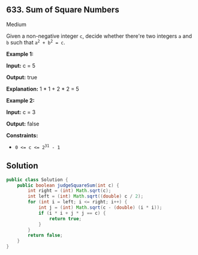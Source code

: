 ## 633\. Sum of Square Numbers

Medium

Given a non-negative integer `c`, decide whether there're two integers `a` and `b` such that <code>a<sup>2</sup> + b<sup>2</sup> = c</code>.

**Example 1:**

**Input:** c = 5

**Output:** true

**Explanation:** 1 \* 1 + 2 \* 2 = 5

**Example 2:**

**Input:** c = 3

**Output:** false

**Constraints:**

*   <code>0 <= c <= 2<sup>31</sup> - 1</code>

## Solution

```java
public class Solution {
    public boolean judgeSquareSum(int c) {
        int right = (int) Math.sqrt(c);
        int left = (int) Math.sqrt((double) c / 2);
        for (int i = left; i <= right; i++) {
            int j = (int) Math.sqrt(c - (double) (i * i));
            if (i * i + j * j == c) {
                return true;
            }
        }
        return false;
    }
}
```